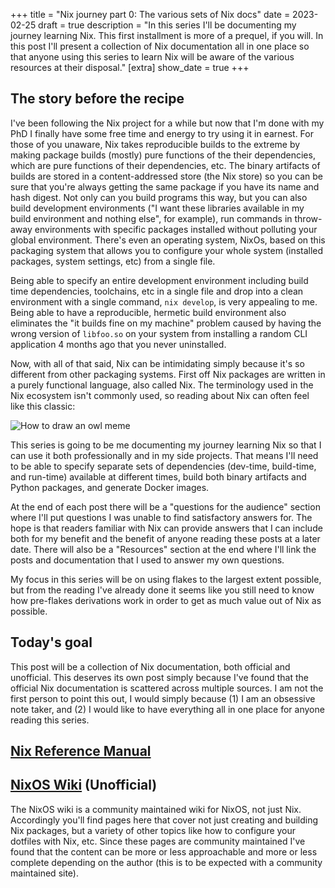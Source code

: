 +++
title = "Nix journey part 0: The various sets of Nix docs"
date = 2023-02-25
draft = true
description = "In this series I'll be documenting my journey learning Nix. This first installment is more of a prequel, if you will. In this post I'll present a collection of Nix documentation all in one place so that anyone using this series to learn Nix will be aware of the various resources at their disposal."
[extra]
show_date = true
+++

## The story before the recipe
I've been following the Nix project for a while but now that I'm done with my PhD I finally have some free time and energy to try using it in earnest. For those of you unaware, Nix takes reproducible builds to the extreme by making package builds (mostly) pure functions of the their dependencies, which are pure functions of their dependencies, etc. The binary artifacts of builds are stored in a content-addressed store (the Nix store) so you can be sure that you're always getting the same package if you have its name and hash digest. Not only can you build programs this way, but you can also build development environments ("I want these libraries available in my build environment and nothing else", for example), run commands in throw-away environments with specific packages installed without polluting your global environment. There's even an operating system, NixOs, based on this packaging system that allows you to configure your whole system (installed packages, system settings, etc) from a single file.

Being able to specify an entire development environment including build time dependencies, toolchains, etc in a single file and drop into a clean environment with a single command, `nix develop`, is very appealing to me. Being able to have a reproducible, hermetic build environment also eliminates the "it builds fine on my machine" problem caused by having the wrong version of `libfoo.so` on your system from installing a random CLI application 4 months ago that you never uninstalled.

Now, with all of that said, Nix can be intimidating simply because it's so different from other packaging systems. First off Nix packages are written in a purely functional language, also called Nix. The terminology used in the Nix ecosystem isn't commonly used, so reading about Nix can often feel like this classic:

![How to draw an owl meme](https://i.kym-cdn.com/photos/images/newsfeed/000/572/078/d6d.jpg)

This series is going to be me documenting my journey learning Nix so that I can use it both professionally and in my side projects. That means I'll need to be able to specify separate sets of dependencies (dev-time, build-time, and run-time) available at different times, build both binary artifacts and Python packages, and generate Docker images.

At the end of each post there will be a "questions for the audience" section where I'll put questions I was unable to find satisfactory answers for. The hope is that readers familiar with Nix can provide answers that I can include both for my benefit and the benefit of anyone reading these posts at a later date. There will also be a "Resources" section at the end where I'll link the posts and documentation that I used to answer my own questions.

My focus in this series will be on using flakes to the largest extent possible, but from the reading I've already done it seems like you still need to know how pre-flakes derivations work in order to get as much value out of Nix as possible.

## Today's goal

This post will be a collection of Nix documentation, both official and unofficial. This deserves its own post simply because I've found that the official Nix documentation is scattered across multiple sources. I am not the first person to point this out, I would simply because (1) I am an obsessive note taker, and (2) I would like to have everything all in one place for anyone reading this series.

## [Nix Reference Manual](https://nixos.org/manual)

## [NixOS Wiki](https://nixos.wiki) (Unofficial)
The NixOS wiki is a community maintained wiki for NixOS, not just Nix. Accordingly you'll find pages here that cover not just creating and building Nix packages, but a variety of other topics like how to configure your dotfiles with Nix, etc. Since these pages are community maintained I've found that the content can be more or less approachable and more or less complete depending on the author (this is to be expected with a community maintained site).